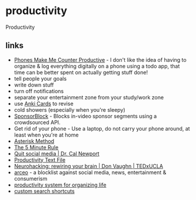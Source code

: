 # productivity

Productivity

## links

- [Phones Make Me Counter Productive](https://polarhive.ml/blog/phones-make-me-counter-productive) - I don't like the idea of having to organize & log everything digitally on a phone using a todo app, that time can be better spent on actually getting stuff done!
- tell people your goals
- write down stuff
- turn off notifications
- separate your entertainment zone from your study/work zone
- use [Anki Cards](https://f-droid.org/packages/com.ichi2.anki/) to revise
- cold showers (especially when you're sleepy)
- [SponsorBlock](https://sponsor.ajay.app/) - Blocks in-video sponsor segments using a crowdsourced API.
- Get rid of your phone - Use a laptop, do not carry your phone around, at least when you're at home
- [Asterisk Method](http://www.geometry.org/tex/conc/mathlearn.html)
- [The 5 Minute Rule](https://piped.kavin.rocks/watch?v=rRid6GCJtgc)
- [Quit social media | Dr. Cal Newport](https://piped.kavin.rocks/watch?v=3E7hkPZ-HTk)
- [Productivity Text File](https://jeffhuang.com/productivity_text_file/)
- [Neurohacking: rewiring your brain | Don Vaughn | TEDxUCLA](https://piped.kavin.rocks/watch?v=xzbHtIrb14s)
- [arceo](https://polarhive.ml/arceo) - a blocklist against social media, news, entertainment & consumerism
- [productivity system for organizing life](https://piped.video/0_44XEVOwek)
- [custom search shortcuts](https://news.ycombinator.com/item?id=36666116)

